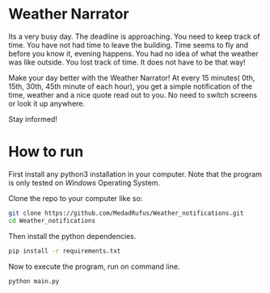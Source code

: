 # Weather Narrator
 
Its a very busy day. The deadline is approaching. You need to keep track of time. 
You have not had time to leave the building. Time seems to fly and before you know it, evening happens. You had no idea
of what the weather was like outside. You lost track of time. It does not have to be that way!

Make your day better with the Weather Narrator!
At every 15 minutes( 0th, 15th, 30th, 45th minute of each hour), you get a simple notification of the time, weather and
a nice quote read out to you. No need to switch screens or look it up anywhere.

Stay informed!

# How to run
First install any python3 installation in your computer. Note that the program is only tested on *Windows*
Operating System.

Clone the repo to your computer like so:
```bash
git clone https://github.com/MedadRufus/Weather_notifications.git
cd Weather_notifications
```

Then install the python dependencies.
```bash
pip install -r requirements.txt
```


Now to execute the program, run on command line.
```bash
python main.py
```
